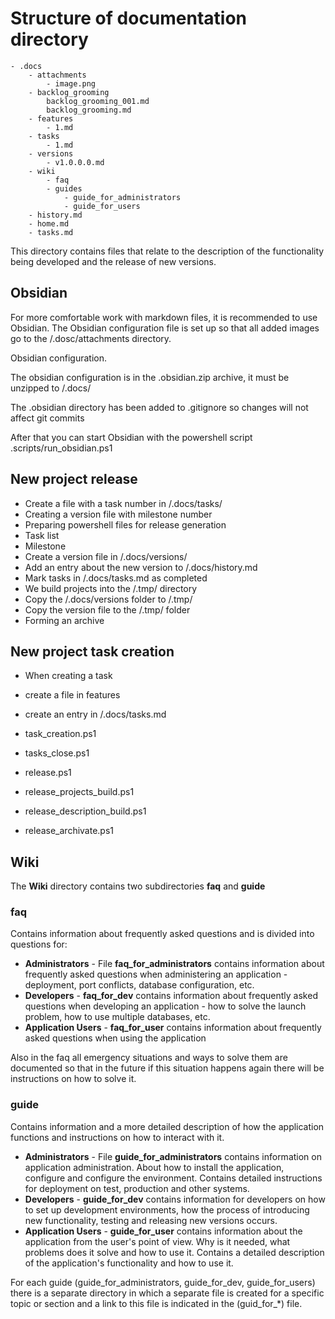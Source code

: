 # Structure of documentation directory

```
- .docs
	- attachments
		- image.png
	- backlog_grooming
		backlog_grooming_001.md
		backlog_grooming.md
	- features
		- 1.md
	- tasks
		- 1.md
	- versions
		- v1.0.0.0.md
    - wiki
        - faq
        - guides
            - guide_for_administrators
            - guide_for_users
	- history.md
	- home.md
	- tasks.md
```

This directory contains files that relate to the description of the functionality being developed and the release of new versions.

## Obsidian

For more comfortable work with markdown files, it is recommended to use Obsidian.
The Obsidian configuration file is set up so that all added images go to the /.dosc/attachments directory.

Obsidian configuration.

The obsidian configuration is in the .obsidian.zip archive, it must be unzipped to /.docs/

The .obsidian directory has been added to .gitignore so changes will not affect git commits

After that you can start Obsidian with the powershell script .scripts/run_obsidian.ps1

## New project release

- Create a file with a task number in /.docs/tasks/
- Creating a version file with milestone number
- Preparing powershell files for release generation
- Task list
- Milestone
- Create a version file in /.docs/versions/
- Add an entry about the new version to /.docs/history.md
- Mark tasks in /.docs/tasks.md as completed
- We build projects into the /.tmp/ directory
- Copy the /.docs/versions folder to /.tmp/
- Copy the version file to the /.tmp/ folder
- Forming an archive

## New project task creation

- When creating a task

- create a file in features
- create an entry in /.docs/tasks.md

- task_creation.ps1
- tasks_close.ps1
- release.ps1
- release_projects_build.ps1
- release_description_build.ps1
- release_archivate.ps1

## Wiki 

The **Wiki** directory contains two subdirectories **faq** and **guide**

### faq

Contains information about frequently asked questions and is divided into questions for:

- **Administrators** - File **faq_for_administrators** contains information about frequently asked questions when administering an application - deployment, port conflicts, database configuration, etc.
- **Developers** - **faq_for_dev** contains information about frequently asked questions when developing an application - how to solve the launch problem, how to use multiple databases, etc.
- **Application Users** - **faq_for_user** contains information about frequently asked questions when using the application

Also in the faq all emergency situations and ways to solve them are documented so that in the future if this situation happens again there will be instructions on how to solve it.

### guide

Contains information and a more detailed description of how the application functions and instructions on how to interact with it.

- **Administrators** - File **guide_for_administrators** contains information on application administration. About how to install the application, configure and configure the environment. Contains detailed instructions for deployment on test, production and other systems.
- **Developers** - **guide_for_dev** contains information for developers on how to set up development environments, how the process of introducing new functionality, testing and releasing new versions occurs.
- **Application Users** - **guide_for_user** contains information about the application from the user's point of view. Why is it needed, what problems does it solve and how to use it. Contains a detailed description of the application's functionality and how to use it.

For each guide (guide_for_administrators, guide_for_dev, guide_for_users) there is a separate directory in which a separate file is created for a specific topic or section and a link to this file is indicated in the (guid_for_\*) file.